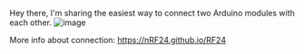 Hey there, I'm sharing the easiest way to connect two Arduino modules with each other.
![image](https://github.com/okutejru/IDE-NRF24/assets/169190432/34c49a07-f88e-4868-824b-4073d30262da)


More info about connection: https://nRF24.github.io/RF24
